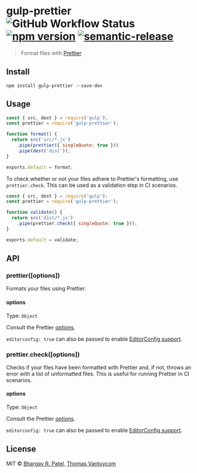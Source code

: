 # gulp-prettier ![GitHub Workflow Status](https://img.shields.io/github/workflow/status/TheDancingCode/gulp-prettier/CI) [![npm version](https://img.shields.io/npm/v/gulp-prettier.svg)](https://www.npmjs.com/package/gulp-prettier) [![semantic-release](https://img.shields.io/badge/%20%20%F0%9F%93%A6%F0%9F%9A%80-semantic--release-e10079.svg)](https://github.com/semantic-release/semantic-release)

> Format files with [Prettier](https://github.com/prettier/prettier)

## Install

```
npm install gulp-prettier --save-dev
```

## Usage

```js
const { src, dest } = require('gulp');
const prettier = require('gulp-prettier');

function format() {
  return src('src/*.js')
    .pipe(prettier({ singleQuote: true }))
    .pipe(dest('dist'));
}

exports.default = format;
```

To check whether or not your files adhere to Prettier's formatting, use `prettier.check`. This can be used as a validation step in CI scenarios.

```js
const { src, dest } = require('gulp');
const prettier = require('gulp-prettier');

function validate() {
  return src('dist/*.js')
    .pipe(prettier.check({ singleQuote: true }));
}

exports.default = validate;
```

## API

### prettier([options])

Formats your files using Prettier.

#### options

Type: `Object`

Consult the Prettier [options](https://prettier.io/docs/en/options.html).

`editorconfig: true` can also be passed to enable [EditorConfig support](https://prettier.io/docs/en/api.html#prettierresolveconfigfilepath-options).

### prettier.check([options])

Checks if your files have been formatted with Prettier and, if not, throws an error with a list of unformatted files. This is useful for running Prettier in CI scenarios.

#### options

Type: `Object`

Consult the Prettier [options](https://prettier.io/docs/en/options.html).

`editorconfig: true` can also be passed to enable [EditorConfig support](https://prettier.io/docs/en/api.html#prettierresolveconfigfilepath-options).

## License

MIT © [Bhargav R. Patel](https://github.com/bhargavrpatel), [Thomas Vantuycom](https://github.com/TheDancingCode)
